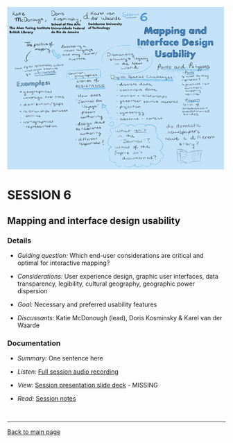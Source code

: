  ![graphic recording session 6](../images/graphic-recording-session6.png)
# SESSION 6
## Mapping and interface design usability

### Details
- *Guiding question:* Which end-user considerations are critical and optimal for interactive mapping?

-	*Considerations:* User experience design, graphic user interfaces, data transparency, legibility, cultural geography, geographic power dispersion

-	*Goal:*	Necessary and preferred usability features  

-	*Discussants:*	Katie McDonough (lead), Doris Kosminsky & Karel van der Waarde


### Documentation
- *Summary:* One sentence here  

- *Listen:* [Full session audio recording](audio/session6.MP3)   

- *View:* [Session presentation slide deck](link) - MISSING  

- *Read:* [Session notes](https://docs.google.com/document/d/196V79SznVOMz-1G63dCI5LCIg0iVKNmMWCP2aSaxHw0/edit?usp=sharing)  

&nbsp;

------------------------------

[Back to main page](/empire/)
